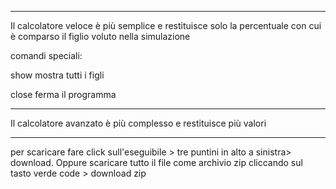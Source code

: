 ----------------------------------------

Il calcolatore veloce è più semplice e restituisce solo la percentuale con cui è comparso il figlio voluto nella simulazione

comandi speciali: 

show mostra tutti i figli

close ferma il programma

----------------------------------------

Il calcolatore avanzato è più complesso e restituisce più valori

----------------------------------------
per scaricare fare click sull'eseguibile > tre puntini in alto a sinistra> download. Oppure scaricare tutto il file come archivio zip cliccando sul tasto verde code > download zip

